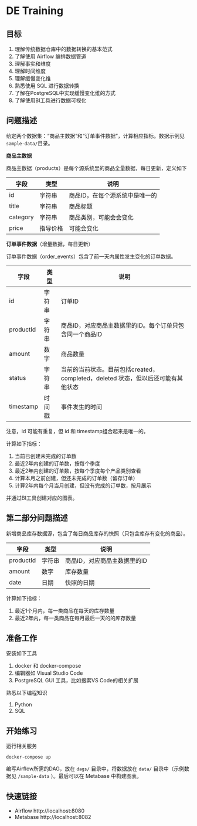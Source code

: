 # DE Training

## 目标

1. 理解传统数据仓库中的数据转换的基本范式
2. 了解使用 Airflow 编排数据管道
3. 理解事实和维度
4. 理解时间维度
5. 理解缓慢变化维
6. 熟悉使用 SQL 进行数据转换
7. 了解在PostgreSQL中实现缓慢变化维的方式
8. 了解使用BI工具进行数据可视化

## 问题描述

给定两个数据集：“商品主数据”和“订单事件数据”，计算相应指标。数据示例见`sample-data/`目录。 

**商品主数据**

商品主数据（products）是每个源系统里的商品全量数据，每日更新，定义如下

|字段|类型|说明|
|---|---|---|
|id|字符串|商品ID，在每个源系统中是唯一的|
|title|字符串|商品标题|
|category|字符串|商品类别，可能会会变化|
|price|指导价格|可能会变化|

**订单事件数据**（增量数据，每日更新）

订单事件数据（order_events）包含了前一天内属性发生变化的订单数据。

|字段|类型|说明|
|---|---|---|
|id|字符串|订单ID|
|productId|字符串|商品ID，对应商品主数据里的ID。每个订单只包含同一个商品ID|
|amount|数字|商品数量|
|status|字符串|当前的当前状态。目前包括created，completed，deleted 状态，但以后还可能有其他状态|
|timestamp|时间戳|事件发生的时间|

注意，id 可能有重复，但 id 和 timestamp组合起来是唯一的。

计算如下指标：

1. 当前已创建未完成的订单数
2. 最近2年内创建的订单数，按每个季度
3. 最近2年内创建的订单数，按每个季度每个产品类别查看
4. 计算本月之前创建，但还未完成的订单数（留存订单）
5. 计算2年内每个月当月创建，但没有完成的订单数，按月展示

并通过BI工具创建对应的图表。

## 第二部分问题描述

新增商品库存数据源，包含了每日商品库存的快照（只包含库存有变化的商品）。

|字段|类型|说明|
|---|---|---|
|productId|字符串|商品ID，对应商品主数据里的ID|
|amount|数字|库存数量|
|date|日期|快照的日期|

计算如下指标：
1. 最近1个月内，每一类商品在每天的库存数量
2. 最近2年内，每一类商品在每月最后一天的的库存数量

## 准备工作

安装如下工具

1. docker 和 docker-compose
2. 编辑器如 Visual Studio Code
3. PostgreSQL GUI 工具，比如搜索VS Code的相关扩展

熟悉以下编程知识

1. Python
2. SQL

## 开始练习

运行相关服务

```
docker-compose up
```

编写Airflow所需的DAG，放在 `dags/` 目录中，将数据放在 `data/` 目录中（示例数据见 `/sample-data` ）。最后可以在 Metabase 中构建图表。

## 快速链接

* Airflow http://localhost:8080
* Metabase http://localhost:8082

